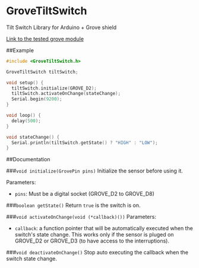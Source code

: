 # GroveTiltSwitch
Tilt Switch Library for Arduino + Grove shield

[Link to the tested grove module](http://wiki.seeed.cc/Grove-Tilt_Switch/)

##Example
```c++
#include <GroveTiltSwitch.h>

GroveTiltSwitch tiltSwitch;

void setup() {
  tiltSwitch.initialize(GROVE_D2);
  tiltSwitch.activateOnChange(stateChange);
  Serial.begin(9200);
}

void loop() {
  delay(500);
}

void stateChange() {
  Serial.println(tiltSwitch.getState() ? "HIGH" : "LOW");
}
```

##Documentation

###`void initialize(GrovePin pins)`
Initialize the sensor before using it.

Parameters:
- `pins`: Must be a digital socket (GROVE_D2 to GROVE_D8)

###`boolean getState()`
Return `true` is the switch is on.

###`void activateOnChange(void (*callback)())`
Parameters:
- `callback`: a function pointer that will be automatically executed when the switch's state change.
This works only if the sensor is pluged on GROVE_D2 or GROVE_D3 (to have access to the interruptions).

###`void deactivateOnChange()`
Stop auto executing the callback when the switch state change.